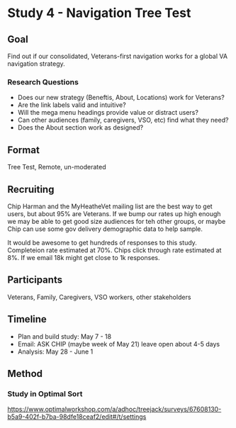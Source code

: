 # Study 4 - Navigation Tree Test
## Goal
Find out if our consolidated, Veterans-first navigation works for a global VA navigation strategy.
 
### Research Questions
- Does our new strategy (Beneftis, About, Locations) work for Veterans?
- Are the link labels valid and intuitive?
- Will the mega menu headings provide value or distract users?
- Can other audiences (family, caregivers, VSO, etc) find what they need?
- Does the About section work as designed?

## Format
Tree Test, Remote, un-moderated

## Recruiting
Chip Harman and the MyHeatheVet mailing list are the best way to get users, but about 95% are Veterans. If we bump our rates up high enough we may be able to get good size audiences for teh other groups, or maybe Chip can use some gov delivery demographic data to help sample.

It would be awesome to get hundreds of responses to this study. Completeion rate estimated at 70%. Chips click through rate estimated at 8%. If we email 18k might get close to 1k responses.

## Participants
Veterans, Family, Caregivers, VSO workers, other stakeholders

## Timeline
- Plan and build study: May 7 - 18 
- Email: ASK CHIP (maybe week of May 21) leave open about 4-5 days
- Analysis: May 28 - June 1

## Method
### Study in Optimal Sort
https://www.optimalworkshop.com/a/adhoc/treejack/surveys/67608130-b5a9-402f-b7ba-98dfe18ceaf2/edit#/t/settings

